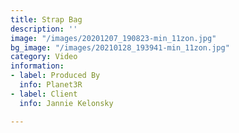 ```yaml
---
title: Strap Bag
description: ''
image: "/images/20201207_190823-min_11zon.jpg"
bg_image: "/images/20210128_193941-min_11zon.jpg"
category: Video
information:
- label: Produced By
  info: Planet3R
- label: Client
  info: Jannie Kelonsky

---
```



